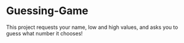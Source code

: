 # Guessing-Game
This project requests your name, low and high values, and asks you to guess what number it chooses! 
